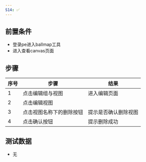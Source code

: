 ```yaml
---
S14: ✅
---
```


## 前置条件

- 登录pe进入ballmap工具
- 进入查看canvas页面

## 步骤

| 序号  | 步骤           | 结果         |
| --- | ------------ | ---------- |
| 1   | 点击编辑组与视图     | 进入编辑页面     |
| 2   | 点击编辑视图       |            |
| 3   | 点击视图名称下的删除按钮 | 提示是否确认删除视图 |
| 4   | 点击确认按钮       | 提示删除成功     |

## 测试数据

- 无
